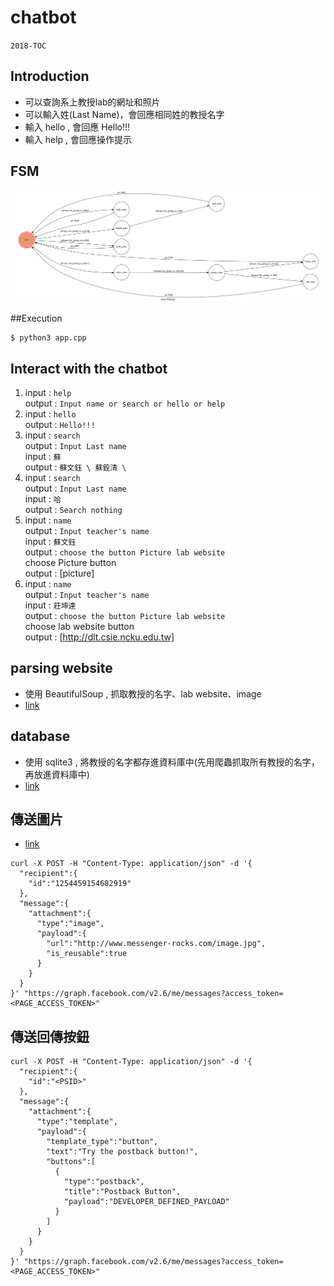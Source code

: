 # chatbot
`2018-TOC`
## Introduction
* 可以查詢系上教授lab的網址和照片
* 可以輸入姓(Last Name)，會回應相同姓的教授名字
* 輸入 hello , 會回應 Hello!!!
* 輸入 help , 會回應操作提示
## FSM
![picture](https://github.com/ArielWu0203/chatbot/blob/master/fsm.png)

##Execution
```
$ python3 app.cpp
```

## Interact with the chatbot
1. input : `help`</br>
    output : `Input name or search or hello or help`
2. input : `hello`</br>
    output : `Hello!!!`
3. input : `search`</br>
    output : `Input Last name`</br>
    input : `蘇`</br>
    output : `蘇文鈺 \ 蘇銓清 \`</br>
4. input : `search`</br>
    output : `Input Last name`</br>
    input : `哈`</br>
    output : `Search nothing`</br>
5. input : `name`</br>
    output : `Input teacher's name`</br>
    input : `蘇文鈺`</br>
    output : `choose the button
              Picture
              lab website`</br>
    choose Picture button</br>
    output : [picture]
 6. input : `name`</br>
    output : `Input teacher's name`</br>
    input : `莊坤達`</br>
    output : `choose the button
              Picture
              lab website`</br>
    choose lab website button</br>
    output : [http://dlt.csie.ncku.edu.tw]


## parsing website
* 使用 BeautifulSoup , 抓取教授的名字、lab website、image
* [link](https://github.com/ArielWu0203/chatbot/blob/master/bug_test.py)
## database
* 使用 sqlite3 , 將教授的名字都存進資料庫中(先用爬蟲抓取所有教授的名字，再放進資料庫中)
* [link](https://github.com/ArielWu0203/chatbot/blob/master/test_data.py)
## 傳送圖片
* [link](https://github.com/ArielWu0203/chatbot/blob/master/utils.py)
```=json
curl -X POST -H "Content-Type: application/json" -d '{
  "recipient":{
    "id":"1254459154682919"
  },
  "message":{
    "attachment":{
      "type":"image", 
      "payload":{
        "url":"http://www.messenger-rocks.com/image.jpg", 
        "is_reusable":true
      }
    }
  }
}' "https://graph.facebook.com/v2.6/me/messages?access_token=<PAGE_ACCESS_TOKEN>"
```
## 傳送回傳按鈕
```
curl -X POST -H "Content-Type: application/json" -d '{
  "recipient":{
    "id":"<PSID>"
  },
  "message":{
    "attachment":{
      "type":"template",
      "payload":{
        "template_type":"button",
        "text":"Try the postback button!",
        "buttons":[
          {
            "type":"postback",
            "title":"Postback Button",
            "payload":"DEVELOPER_DEFINED_PAYLOAD"
          }
        ]
      }
    }
  }
}' "https://graph.facebook.com/v2.6/me/messages?access_token=<PAGE_ACCESS_TOKEN>"
```
